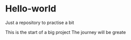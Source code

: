 # Hello-world
Just a repository to practise a bit

This is the start of a big project
The journey will be greate
